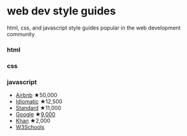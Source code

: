 # web dev style guides
html, css, and javascript style guides popular in the web development community

### html

### css

### javascript
- [Airbnb](https://github.com/airbnb/javascript) ★50,000
- [Idiomatic](https://github.com/rwaldron/idiomatic.js/) ★12,500
- [Standard](https://github.com/feross/standard) ★11,000
- [Google](https://google.github.io/styleguide/jsguide.html) ★[9,000](https://github.com/google/styleguide )
- [Khan](https://github.com/Khan/style-guides/blob/master/style/javascript.md) ★2,000
- [W3Schools](https://www.w3schools.com/js/js_conventions.asp)

